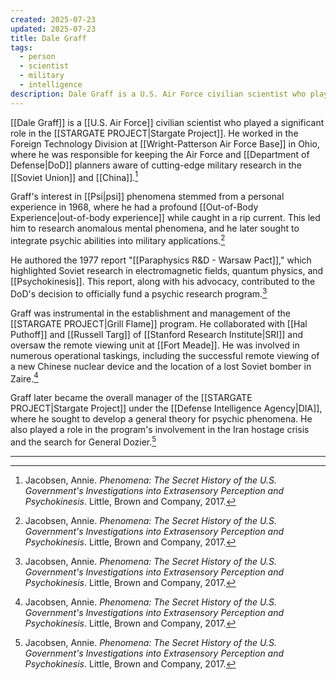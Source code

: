 ```yaml
---
created: 2025-07-23
updated: 2025-07-23
title: Dale Graff
tags:
  - person
  - scientist
  - military
  - intelligence
description: Dale Graff is a U.S. Air Force civilian scientist who played a significant role in the Stargate Project, serving as a project manager and later as the overall manager of the program.
---
```


[[Dale Graff]] is a [[U.S. Air Force]] civilian scientist who played a significant role in the [[STARGATE PROJECT|Stargate Project]]. He worked in the Foreign Technology Division at [[Wright-Patterson Air Force Base]] in Ohio, where he was responsible for keeping the Air Force and [[Department of Defense|DoD]] planners aware of cutting-edge military research in the [[Soviet Union]] and [[China]].[^1]

Graff's interest in [[Psi|psi]] phenomena stemmed from a personal experience in 1968, where he had a profound [[Out-of-Body Experience|out-of-body experience]] while caught in a rip current. This led him to research anomalous mental phenomena, and he later sought to integrate psychic abilities into military applications.[^1]

He authored the 1977 report "[[Paraphysics R&D - Warsaw Pact]]," which highlighted Soviet research in electromagnetic fields, quantum physics, and [[Psychokinesis]]. This report, along with his advocacy, contributed to the DoD's decision to officially fund a psychic research program.[^1]

Graff was instrumental in the establishment and management of the [[STARGATE PROJECT|Grill Flame]] program. He collaborated with [[Hal Puthoff]] and [[Russell Targ]] of [[Stanford Research Institute|SRI]] and oversaw the remote viewing unit at [[Fort Meade]]. He was involved in numerous operational taskings, including the successful remote viewing of a new Chinese nuclear device and the location of a lost Soviet bomber in Zaire.[^1]

Graff later became the overall manager of the [[STARGATE PROJECT|Stargate Project]] under the [[Defense Intelligence Agency|DIA]], where he sought to develop a general theory for psychic phenomena. He also played a role in the program's involvement in the Iran hostage crisis and the search for General Dozier.[^1]

---

[^1]: Jacobsen, Annie. *Phenomena: The Secret History of the U.S. Government's Investigations into Extrasensory Perception and Psychokinesis*. Little, Brown and Company, 2017.
